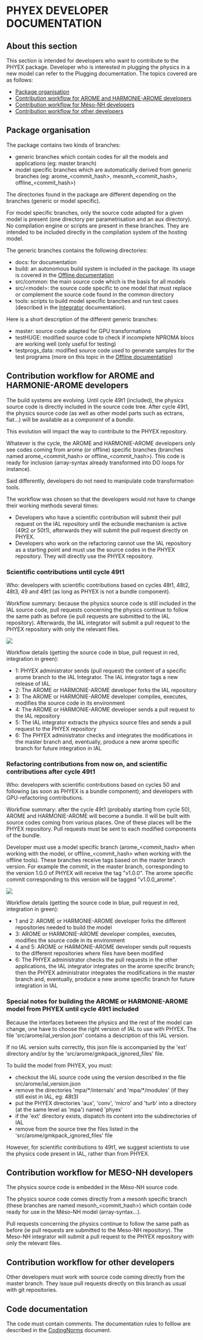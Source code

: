 # PHYEX DEVELOPER DOCUMENTATION

## About this section

This section is intended for developers who want to contribute to the PHYEX package.
Developer who is interested in plugging the physics in a new model can refer to the Plugging documentation.
The topics covered are as follows:

  - [Package organisation](#package-organisation)
  - [Contribution workflow for AROME and HARMONIE-AROME developers](#contribution-workflow-for-arome-and-harmonie-arome-developers)
  - [Contribution workflow for Méso-NH developers](#contribution-workflow-for-mesonh-developers)
  - [Contribution workflow for other developers](#contribution-workflow-for-other-developers)

## Package organisation

The package contains two kinds of branches:

  - generic branches which contain codes for all the models and applications (eg: master branch)
  - model specific branches which are automatically derived from generic branches (eg: arome\_\<commit\_hash\>, mesonh\_\<commit\_hash\>, offline\_\<commit\_hash\>)

The directories found in the package are different depending on the branches (generic or model specific).

For model specific branches, only the source code adapted for a given model is present (one directory per parametrisation and an aux directory). No compilation engine or scripts are present in these branches. They are intended to be included directly in the compilation system of the hosting model.

The generic branches contains the following directories:

  - docs: for documentation
  - build: an autonomous build system is included in the package. Its usage is covered in the [Offline documentation](./Offline.md)
  - src/common: the main source code which is the basis for all models
  - src/\<model\>: the source code specific to one model that must replace or complement the source code found in the common directory
  - tools: scripts to build model specific branches and run test cases (described in the [Integrator](./Integrator.md) documentation).

Here is a short description of the different generic branches:

  - master: source code adapted for GPU transformations
  - testHUGE: modified source code to check if incomplete NPROMA blocs are working well (only useful for testing)
  - testprogs\_data: modified source code used to generate samples for the test programs (more on this topic in the [Offline documentation](./Offline.md))

## Contribution workflow for AROME and HARMONIE-AROME developers

The build systems are evolving.
Until cycle 49t1 (included), the physics source code is directly included in the source code tree.
After cycle 49t1, the physics source code (as well as other model parts such as ectrans, fiat...) will be available as a _component_ of a _bundle_.

This evolution will impact the way to contribute to the PHYEX repository.

Whatever is the cycle, the AROME and HARMONIE-AROME developers only see codes coming from arome (or offline) specific branches (branches named arome\_\<commit\_hash\> or offline\_\<commit\_hash\>). This code is ready for inclusion (array-syntax already transformed into DO loops for instance).

Said differently, developers do not need to manipulate code transformation tools.

The workflow was chosen so that the developers would not have to change their working methods several times:

- Developers who have a scientific contribution will submit their pull request on the IAL repository until the ecbundle mechanism is active (49t2 or 50t1), afterwards they will submit the pull request directly on PHYEX.
- Developers who work on the refactoring cannot use the IAL repository as a starting point and must use the source codes in the PHYEX repository. They will directly use the PHYEX repository.

### Scientific contributions until cycle 49t1

Who: developers with scientific contributions based on cycles 48t1, 48t2, 48t3, 49 and 49t1 (as long as PHYEX is not a bundle component).

Workflow summary: because the physics source code is still included in the IAL source code, pull requests concerning the physics continue to follow the same path as before (ie pull requests are submitted to the IAL repository). Afterwards, the IAL integrator will submit a pull request to the PHYEX repository with only the relevant files.

![](./AROMEworkflow1.svg)

Workflow details (getting the source code in blue, pull request in red, integration in green):

  - 1: PHYEX administrator sends (pull request) the content of a specific arome branch to the IAL Integrator. The IAL integrator tags a new release of IAL.
  - 2: The AROME or HARMONIE-AROME developer forks the IAL repository
  - 3: The AROME or HARMONIE-AROME developer compiles, executes, modifies the source code in its environment
  - 4: The AROME or HARMONIE-AROME developer sends a pull request to the IAL repository
  - 5: The IAL integrator extracts the physics source files and sends a pull request to the PHYEX repository
  - 6: The PHYEX administrator checks and integrates the modifications in the master branch and, eventually, produce a new arome specific branch for future integration in IAL

### Refactoring contributions from now on, and scientific contributions after cycle 49t1

Who: developers with scientific contributions based on cycles 50 and following (as soon as PHYEX is a bundle component); and developers with GPU-refactoring contributions.

Workflow summary: after the cycle 49t1 (probably starting from cycle 50), AROME and HARMONIE-AROME will become a bundle. Il will be built with source codes coming from various places. One of these places will be the PHYEX repository. Pull requests must be sent to each modified components of the bundle.

Developer must use a model specific branch (arome\_\<commit\_hash\> when working with the model, or offline\_\<commit\_hash\> when working with the offline tools).
These branches receive tags based on the master branch version. For example the commit, in the master branch, corresponding to the version 1.0.0 of PHYEX will receive the tag "v1.0.0".
The arome specific commit corresponding to this version will be tagged "v1.0.0\_arome".

![](./AROMEworkflow2.svg)

Workflow details (getting the source code in blue, pull request in red, integration in green):

  - 1 and 2: AROME or HARMONIE-AROME developer forks the different repositories needed to build the model
  - 3: AROME or HARMONIE-AROME developer compiles, executes, modifies the source code in its environment
  - 4 and 5: AROME or HARMONIE-AROME developer sends pull requests to the different repositories where files have been modified
  - 6: The PHYEX administrator checks the pull requests in the other applications, the IAL integrator integrates on the arome specific branch; then the PHYEX administrator integrates the modifications in the master branch and, eventually, produce a new arome specific branch for future integration in IAL

### Special notes for building the AROME or HARMONIE-AROME model from PHYEX until cycle 49t1 included

Because the interfaces between the physics and the rest of the model can change, one have to choose the right version of IAL to use with PHYEX.
The file 'src/arome/ial\_version.json' contains a description of this IAL version.

If no IAL version suits correctly, this json file is accompanied by the 'ext' directory and/or by the 'src/arome/gmkpack\_ignored\_files' file.

To build the model from PHYEX, you must:

- checkout the IAL source code using the version described in the file src/arome/ial\_version.json
- remove the directories 'mpa/\*/internals' and 'mpa/\*/modules' (if they still exist in IAL, eg: 48t3)
- put the PHYEX directories 'aux', 'conv', 'micro' and 'turb' into a directory (at the same level as 'mpa') named 'phyex'
- if the 'ext' directory exists, dispatch its content into the subdirectories of IAL
- remove from the source tree the files listed in the 'src/arome/gmkpack\_ignored\_files' file

However, for scientific contributions to 49t1, we suggest scientists to use the physics code present in IAL, rather than from PHYEX.

## Contribution workflow for MESO-NH developers

The physics source code is embedded in the Méso-NH source code.

The physics source code comes directly from a mesonh specific branch (these branches are named mesonh\_\<commit\_hash\>) which contain code ready for use in the Méso-NH model (array-syntax...).

Pull requests concerning the physics continue to follow the same path as before (ie pull requests are submitted to the Meso-NH repository). The Meso-NH integrator will submit a pull request to the PHYEX repository with only the relevant files.

## Contribution workflow for other developers

Other developers must work with source code coming directly from the master branch. They issue pull requests directly on this branch as usual with git repositories.

## Code documentation

The code must contain comments.
The documentation rules to folllow are described in the [CodingNorms](./CodingNorms.md) document.
